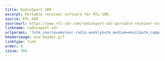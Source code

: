 ```yaml
---
title: RadioSport SDR
excerpt: Portable receiver software for RTL-SDR.
source: RTL-SDR
sourceurl: https://www.rtl-sdr.com/radiosport-sdr-portable-receiver-software-for-rtl-sdr/
linkname: radiosport-sdr
urlparams: '?utm_source=amateur-radio-weekly&utm_medium=email&utm_campaign=newsletter'
headerimage: arw-header.gif
linktype: link
order: 9
issue: 394
---
```

